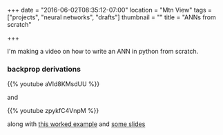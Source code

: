 +++
date = "2016-06-02T08:35:12-07:00"
location = "Mtn View"
tags = ["projects", "neural networks", "drafts"]
thumbnail = ""
title = "ANNs from scratch"

+++

I'm making a video on how to write an ANN in python from scratch.


### backprop derivations

{{% youtube aVId8KMsdUU %}}

and

{{% youtube zpykfC4VnpM %}}

along with [this worked example](https://dl.dropboxusercontent.com/u/7412214/Explanation_1.pdf)
and [some slides](https://dl.dropboxusercontent.com/u/7412214/BackPropagation.pdf)
